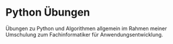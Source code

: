 # Python Übungen

Übungen zu Python und Algorithmen allgemein im Rahmen meiner Umschulung zum Fachinformatiker für Anwendungsentwicklung.
